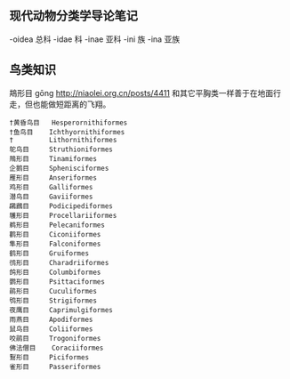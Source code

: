 
## 现代动物分类学导论笔记

-oidea       总科
-idae        科
-inae        亚科
-ini         族
-ina         亚族



## 鸟类知识

䳍形目 gōng http://niaolei.org.cn/posts/4411
和其它平胸类一样善于在地面行走，但也能做短距离的飞翔。

```
†黄昏鸟目   Hesperornithiformes
†鱼鸟目 	Ichthyornithiformes
†	      Lithornithiformes
鸵鸟目 	Struthioniformes
䳍形目 	Tinamiformes
企鹅目 	Sphenisciformes
雁形目 	Anseriformes
鸡形目 	Galliformes
潜鸟目 	Gaviiformes
鸊鷉目 	Podicipediformes
鹱形目 	Procellariiformes
鹈形目 	Pelecaniformes
鹳形目 	Ciconiiformes
隼形目 	Falconiformes
鹤形目 	Gruiformes
鸻形目 	Charadriiformes
鸽形目 	Columbiformes
鹦形目 	Psittaciformes
鹃形目 	Cuculiformes
鸮形目 	Strigiformes
夜鹰目 	Caprimulgiformes
雨燕目 	Apodiformes
鼠鸟目 	Coliiformes
咬鹃目 	Trogoniformes
佛法僧目 	Coraciiformes
鴷形目 	Piciformes
雀形目 	Passeriformes
```

